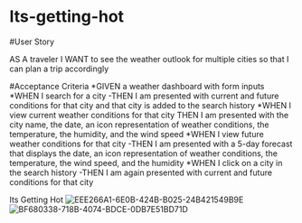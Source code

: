 # Its-getting-hot

#User Story

AS A traveler I WANT to see the weather outlook for multiple cities so that I can plan a trip accordingly

#Acceptance Criteria 
*GIVEN a weather dashboard with form inputs
*WHEN I search for a city
-THEN I am presented with current and future conditions for that city and that city is added to the search history
*WHEN I view current weather conditions for that city
THEN I am presented with the city name, the date, an icon representation of weather conditions, the temperature, the humidity, and the wind speed
*WHEN I view future weather conditions for that city
-THEN I am presented with a 5-day forecast that displays the date, an icon representation of weather conditions, the temperature, the wind speed, and the humidity
*WHEN I click on a city in the search history
-THEN I am again presented with current and future conditions for that city

Its Getting Hot 
![EEE266A1-6E0B-424B-B025-24B421549B9E](https://user-images.githubusercontent.com/39431924/214930519-f8d149be-f29e-4e7b-a907-cdf1e468512d.jpeg)
![BF680338-718B-4074-BDCE-0DB7E51BD71D](https://user-images.githubusercontent.com/39431924/214930559-bd8f6a60-a06a-40c7-944e-0ee4b89b07dd.jpeg)
